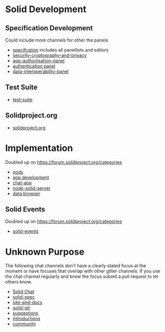 # Solid Development

## Specification Development
Could include more channels for other the panels
* [specifcation](https://gitter.im/solid/specification?source=orgpage) includes all panellists and editors
* [security-cryptography-and-privacy](https://gitter.im/solid/cryptography-security-and-privacy#)
* [app-authoriisation-panel](https://gitter.im/solid/app-authorization-panel?source=orgpage)
* [authentication panel](https://gitter.im/solid/authentication-panel?source=orgpage)
* [data-interoperability-panel](https://gitter.im/solid/data-interoperability-panel?source=orgpage)

## Test Suite
* [test-suite](https://gitter.im/solid/test-suite?source=orgpage)

## Solidproject.org
* [solidproject.org](https://gitter.im/solid/solidproject.org?source=orgpage)

# Implementation
Doubled up on https://forum.solidproject.org/categories
* [pods](https://gitter.im/solid/pods?source=orgpage)
* [app development](https://gitter.im/solid/app-development?source=orgpage)
* [chat-app](https://gitter.im/solid/chat-app?source=orgpage)
* [node-solid-server](https://gitter.im/solid/node-solid-server?source=orgpage)
* [data browser](https://gitter.im/solid/data-browser?source=orgpage)

## Solid Events
Doubled up on https://forum.solidproject.org/categories
* [solid-events](https://gitter.im/solid/solid-events?source=orgpage)

# Unknown Purpose
The following chat channels don't have a clearly stated focus at the moment or have focuses that overlap with other gitter channels. If you use the chat channel regularly and know the focus submit a pull request to let others know.
* [Solid Chat](https://gitter.im/solid/chat?source=orgpage) 
* [solid-spec](https://gitter.im/solid/solid-spec?source=orgpage)
* [site-and-docs](https://gitter.im/solid/site-and-docs?source=orgpage)
* [solid-git](https://gitter.im/solid/solid-git?source=orgpage)
* [suggestions](https://gitter.im/solid/suggestions?source=orgpage)
* [introductions](https://gitter.im/solid/introductions?source=orgpage)
* [community](https://gitter.im/solid/community?source=orgpage)
